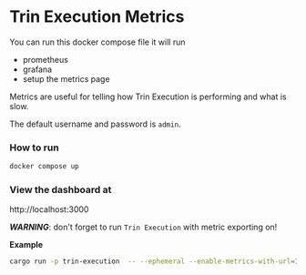 # Trin Execution Metrics

You can run this docker compose file it will run
- prometheus 
- grafana
- setup the metrics page

Metrics are useful for telling how Trin Execution is performing and what is slow.

The default username and password is `admin`.

### How to run
```sh
docker compose up
```

### View the dashboard at
http://localhost:3000

***WARNING***: don't forget to run `Trin Execution` with metric exporting on!

**Example**
```bash
cargo run -p trin-execution  -- --ephemeral --enable-metrics-with-url=127.0.0.1:9091
```
